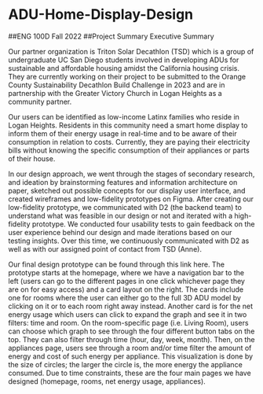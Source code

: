 # ADU-Home-Display-Design
##ENG 100D Fall 2022
##Project Summary
Executive Summary

Our partner organization is Triton Solar Decathlon (TSD) which is a group of undergraduate UC San Diego students involved in developing ADUs for sustainable and affordable housing amidst the California housing crisis. They are currently working on their project to be submitted to the Orange County Sustainability Decathlon Build Challenge in 2023 and are in partnership with the Greater Victory Church in Logan Heights as a community partner. 

Our users can be identified as low-income Latinx families who reside in Logan Heights. Residents in this community need a smart home display to inform them of their energy usage in real-time and to be aware of their consumption in relation to costs. Currently, they are paying their electricity bills without knowing the specific consumption of their appliances or parts of their house. 

In our design approach, we went through the stages of secondary research, and ideation by brainstorming features and information architecture on paper, sketched out possible concepts for our display user interface, and created wireframes and low-fidelity prototypes on Figma. After creating our low-fidelity prototype, we communicated with D2 (the backend team) to understand what was feasible in our design or not and iterated with a high-fidelity prototype. We conducted four usability tests to gain feedback on the user experience behind our design and made iterations based on our testing insights. Over this time, we continuously communicated with D2 as well as with our assigned point of contact from TSD (Anne). 

Our final design prototype can be found through this link here. The prototype starts at the homepage, where we have a navigation bar to the left (users can go to the different pages in one click whichever page they are on for easy access) and a card layout on the right. The cards include one for rooms where the user can either go to the full 3D ADU model by clicking on it or to each room right away instead. Another card is for the net energy usage which users can click to expand the graph and see it in two filters: time and room. On the room-specific page (i.e. Living Room), users can choose which graph to see through the four different button tabs on the top. They can also filter through time (hour, day, week, month). Then, on the appliances page, users see through a room and/or time filter the amount of energy and cost of such energy per appliance. This visualization is done by the size of circles; the larger the circle is, the more energy the appliance consumed. Due to time constraints, these are the four main pages we have designed (homepage, rooms, net energy usage, appliances). 
